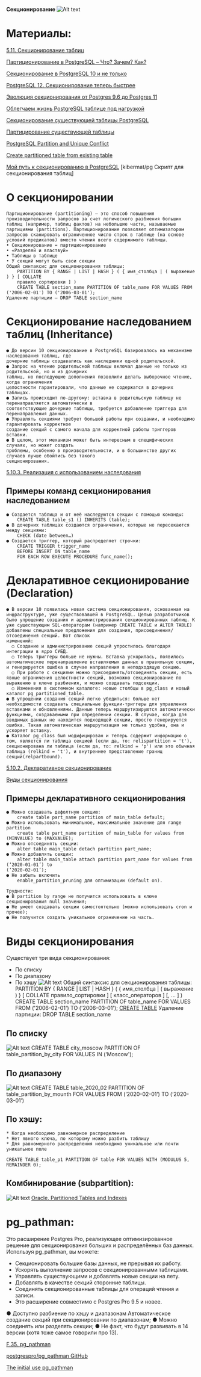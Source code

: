 **Секционирование**
  ![Alt text](image-2.png)

# Материалы:
   [5.11. Секционирование таблиц](https://postgrespro.ru/docs/postgresql/15/ddl-partitioning)

   [Партиционирование в PostgreSQL – Что? Зачем? Как?](https://habr.com/ru/articles/273933/)

   [Секционирование в PostgreSQL 10 и не только](https://habr.com/ru/companies/postgrespro/articles/353472/)

   [PostgreSQL 12. Секционирование теперь быстрее](https://ptolmachev.ru/perevod-postgresql-12-sekcionirovanie-teper-bystree.html)

   [Эволюция секционирования от Postgres 9.6 до Postgres 11](https://prohoster.info/blog/administrirovanie/postgresql-11-evolyutsiya-sektsionirovaniya-ot-postgres-9-6-do-postgres-11)

   [Облегчаем жизнь PostgreSQL таблице под нагрузкой](https://savepearlharbor.com/?p=334276)

   [Секционирование существующей таблицы PostgreSQL](https://ru.stackoverflow.com/questions/1168712/Секционирование-существующей-таблицы-postgresql)
   
   [Партицирование существующей таблицы](https://ru.stackoverflow.com/questions/430439/Партицирование-существующей-таблицы?rq=1)

   [PostgreSQL Partition and Unique Conflict](https://devsolus.com/2022/04/20/postgresql-partition-and-unique-conflict/)

   [Create partitioned table from existing table](https://dba.stackexchange.com/questions/302265/create-partitioned-table-from-existing-table)

   [Мой путь к секционированию в PostgreSQL](https://habr.com/ru/companies/barsgroup/articles/481694/)
   [kibermat/pg Скрипт для секционирования таблиц]

# О секционировании
    Партиционирование (partitioning) — это способ повышения производительности запросов за счет логического разбиения больших таблиц (например, таблиц фактов) на небольшие части, называемые партициями (partitions). Партиционирование позволяет оптимизаторам запросов сканировать ограниченное число строк в таблице (на основе условий предикатов) вместо чтения всего содержимого таблицы.
    • Секционирование = партиционирование
    • «Разделяй и властвуй»
    • Таблицы в таблице
    • У секций могут быть свои секции
    Общий синтаксис для секционирования таблицы:
        PARTITION BY { RANGE | LIST | HASH } ( { имя_столбца | ( выражение ) } [ COLLATE
        правило_сортировки ] )
        CREATE TABLE section_name PARTITION OF table_name FOR VALUES FROM ('2006-02-01') TO ('2006-03-01');
    Удаление партиции – DROP TABLE section_name

# Секционирование наследованием таблиц (Inheritance)
    ● До версии 10 секционирование в PostgreSQL базировалось на механизме наследования таблиц, где
    дочерние таблицы создавались как наследники одной родительской.
    ● Запрос на чтение родительской таблицы включал данные не только из родительской, но и из дочерних
    таблиц, но последующие дополнения позволили делать выборочное чтение, когда ограничения
    целостности гарантировали, что данные не содержатся в дочерних таблицах.
    ● Запись происходит по-другому: вставка в родительскую таблицу не перенаправляется автоматически в
    соответствующие дочерние таблицы, требуется добавление триггера для перенаправления данных.
    ● Управлять секциями требует большой работы при создании, и необходимо гарантировать корректное
    создание секций с самого начала для корректной работы триггеров вставки.
    ● В целом, этот механизм может быть интересным в специфических случаях, но может создать
    проблемы, особенно в производительности, и в большинстве других случаев лучше обойтись без такого
    секционирования.
   [5.10.3. Реализация с использованием наследования](https://postgrespro.ru/docs/postgresql/10/ddl-partitioning#DDL-PARTITIONING-IMPLEMENTATION-INHERITANCE)

## Примеры команд секционирования наследованием
    ● Создается таблица и от неё наследуются секции с помощью команды:
        CREATE TABLE table_s1 () INHERITS (table);
    ● В дочерних таблицах создаются ограничения, которые не пересекаются между секциями:
        CHECK (date between…)
    ● Создается триггер, который распределяет строчки:
        CREATE TRIGGER trigger_name
        BEFORE INSERT ON table_name
        FOR EACH ROW EXECUTE PROCEDURE func_name();

# Декларативное секционирование (Declaration)
    ● В версии 10 появилась новая система секционирования, основанная на инфраструктуре, уже существовавшей в PostgreSQL. Целью разработчиков было упрощение создания и администрирования секционированных таблиц. К уже существующим SQL-операторам (например CREATE TABLE и ALTER TABLE) добавлены специальные предложения для создания, присоединения/отсоединения секций. Вот список
    изменений:
      ○ Создание и администрирование секций упростилось благодаря интеграции в ядро СУБД.
      ○ Теперь триггеры больше не нужны. Вставка ускорилась, появилось автоматическое перенаправление вставляемых данных в правильную секцию, и генерируется ошибка в случае направления в неподходящую секцию.
      ○ При работе с секциями можно присоединять/отсоединять секции, есть явные ограничения целостности секций, возможно секционирование по выражению в ключе разбиения, и можно создавать подсекции.
      ○ Изменения в системном каталоге: новые столбцы в pg_class и новый каталог pg_partitioned_table.
    ● В упрощении создания секций легко убедиться: больше нет необходимости создавать специальные функции-триггеры для управления вставками и обновлениями. Данные теперь маршрутизируются автоматически функциями, создаваемыми при определении секции. В случае, когда для вводимых данных не находится подходящей секции, просто генерируется ошибка. Такая автоматическая маршрутизация не только удобна, она и ускоряет вставку.
    ● Каталог pg_class был модифицирован и теперь содержит информацию о том, является ли таблица секцией (если да, то: relispartition = 't'), секционирована ли таблица (если да, то: relkind = 'p') или это обычная таблица (relkind = 't'), и внутреннее представление границ секций(relpartbound).
   [5.10.2. Декларативное секционирование](https://postgrespro.ru/docs/postgresql/10/ddl-partitioning#DDL-PARTITIONING-DECLARATIVE)

   [Виды секционирования](https://habr.com/ru/companies/postgrespro/articles/353472/)

## Примеры декларативного секционирования
    ● Можно создавать дефолтную секцию:
        create table part_name partition of main_table default;
    ● Можно использовать минимальное, максимальное значение для range partition
        create table part_name partition of main_table for values from (MINVALUE) to (MAXVALUE);
    ● Можно отсоединять секции:
        alter table main_table detach partition part_name;
    ● Можно добавлять секции:
        alter table main_table attach partition part_name for values from (‘2020-01-01’) to
    (‘2020-02-01’);
    ● Не забыть включить 
        enable_partition_pruning для оптимизации (default on).

    Трудности:
    ● В partition by range не получится использовать в ключе секционирования null значения;
    ● Не умеет создавать секции самостоятельно (можно использовать cron и прочее);
    ● Не получится создать уникальное ограничение на часть.

# Виды секционирования
   Существует три вида секционирования:
   * По списку
   * По диапазону
   * По хэшу
   ![Alt text](image.png)
    Общий синтаксис для секционирования таблицы:
      PARTITION BY { RANGE | LIST | HASH } ( { имя_столбца | ( выражение ) } [ COLLATE правило_сортировки ] [ класс_операторов ] [, ... ] )
      CREATE TABLE section_name PARTITION OF table_name FOR VALUES FROM ('2006-02-01') TO ('2006-03-01');
      [CREATE TABLE](https://postgrespro.ru/docs/postgresql/10/sql-createtable)
    Удаление партиции:
      DROP TABLE section_name
    
## По списку
   ![Alt text](image-5.png)
   CREATE TABLE city_moscow PARTITION OF table_partition_by_city FOR VALUES IN (‘Moscow');

## По диапазону
   ![Alt text](image-1.png)
   CREATE TABLE table_2020_02 PARTITION OF table_partition_by_mounth FOR VALUES FROM (‘2020-02-01’) TO (‘2020-03-01’)

## По хэшу:
    * Когда необходимо равномерное распределение
    * Нет явного ключа, по которому можно разбить таблицу
    * Для равномерного распределения необходимо уникальное или почти уникальное поле
    
    CREATE TABLE table_p1 PARTITION OF table FOR VALUES WITH (MODULUS 5, REMAINDER 0);

## Комбинирование (subpartition):
   ![Alt text](image-3.png)
   [Oracle. Partitioned Tables and Indexes](https://docs.oracle.com/cd/B10500_01/server.920/a96524/c12parti.htm)


# pg_pathman:
  Это расширение Postgres Pro, реализующее оптимизированное решение для секционирования больших и распределённых баз данных. Используя pg_pathman, вы можете:
  * Секционировать большие базы данных, не прерывая их работу.
  * Ускорять выполнение запросов с секционированными таблицами.
  * Управлять существующими и добавлять новые секции на лету.
  * Добавлять в качестве секций сторонние таблицы.
  * Соединять секционированные таблицы для операций чтения и записи.
  * Это расширение совместимо с Postgres Pro 9.5 и новее.

   ● Доступно разбиение по хэшу и диапазонам Автоматическое создание секций при секционировании по диапазонам;
   ● Можно соединять или разделять секции;
   ● Не факт, что будут развивать в 14 версии (хотя тоже самое говорили про 13).

   [F.35. pg_pathman](https://postgrespro.ru/docs/postgrespro/13/pg-pathman)
   
   [postgrespro/pg_pathman GitHub](https://github.com/postgrespro/pg_pathman)
   
   [The initial use pg_pathman](https://www.programmersought.com/article/25792165890/)
